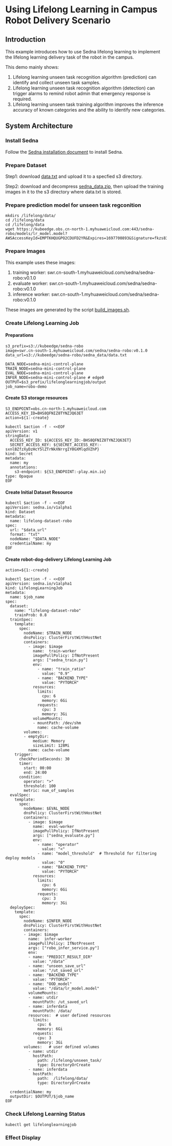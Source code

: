 # Using Lifelong Learning in Campus Robot Delivery Scenario

## Introduction
This example introduces how to use Sedna lifelong learning to implement the lifelong learning delivery task of the robot in the campus.

This demo mainly shows:
1. Lifelong learning unseen task recognition algorithm (prediction) can identify and collect unseen task samples.
2. Lifelong learning unseen task recognition algorithm (detection) can trigger alarms to remind robot admin that emergency response is required.
3. Lifelong learning unseen task training algorithm improves the inference accuracy of known categories and the ability to identify new categories.

## System Architecture

### Install Sedna
Follow the [Sedna installation document](/docs/setup/install.md) to install Sedna.

### Prepare Dataset 
Step1: download [data.txt](https://kubeedge.obs.cn-north-1.myhuaweicloud.com:443/sedna-robo/data.txt?AWSAccessKeyId=EMPTKHQUGPO2CDUFD2YR&Expires=1697698966&Signature=s42sKZVewIP/kgLc4dEzjNCRXfk%3D)
and upload it to a specfied s3 directory.

Step2: download and decompress [sedna_data.zip](https://kubeedge.obs.cn-north-1.myhuaweicloud.com:443/sedna-robo/sedna_data.zip?AWSAccessKeyId=EMPTKHQUGPO2CDUFD2YR&Expires=1697700463&Signature=9OlCC8qBcQr8LfX1ptbsr7nhU5s%3D), 
then upload the training images in it to the s3 directory where data.txt is stored.

### Prepare prediction model for unseen task regconition
```
mkdirs /lifelong/data/
cd /lifelong/data
cd /lifelong/data
wget https://kubeedge.obs.cn-north-1.myhuaweicloud.com:443/sedna-robo/models/lr_model.model?AWSAccessKeyId=EMPTKHQUGPO2CDUFD2YR&Expires=1697700893&Signature=fkzs837wB9PmNlfuPTpyBbGgKvk%3D
```

### Prepare Images
This example uses these images:

1. training worker:  swr.cn-south-1.myhuaweicloud.com/sedna/sedna-robo:v0.1.0
2. evaluate worker:  swr.cn-south-1.myhuaweicloud.com/sedna/sedna-robo:v0.1.0
3. inference worker: swr.cn-south-1.myhuaweicloud.com/sedna/sedna-robo:v0.1.0

These images are generated by the script [build_images.sh](/examples/build_image.sh).

### Create Lifelong Learning Job

#### Preparations
```
s3_prefix=s3://kubeedge/sedna-robo
image=swr.cn-south-1.myhuaweicloud.com/sedna/sedna-robo:v0.1.0
data_url=s3://kubeedge/sedna-robo/sedna_data/data.txt

DATA_NODE=sedna-mini-control-plane 
TRAIN_NODE=sedna-mini-control-plane
EVAL_NODE=sedna-mini-control-plane
INFER_NODE=sedna-mini-control-plane # edge0
OUTPUT=$s3_prefix/lifelonglearningjob/output
job_name=robo-demo
```
#### Create S3 storage resources
```
S3_ENDPOINT=obs.cn-north-1.myhuaweicloud.com
ACCESS_KEY_ID=BHS8QFNIZ8TYNZJQ63ET
action=${1:-create}

kubectl $action -f - <<EOF
apiVersion: v1
stringData:
  ACCESS_KEY_ID: ${ACCESS_KEY_ID:-BHS8QFNIZ8TYNZJQ63ET}
  SECRET_ACCESS_KEY: ${SECRET_ACCESS_KEY:-sxnlBZfzXyDzHcY5lZTrNkXNrrgIY0GXMlqdVZhP}
kind: Secret
metadata:
  name: my
  annotations:
    s3-endpoint: ${S3_ENDPOINT:-play.min.io}
type: Opaque
EOF
```

#### Create Initial Dataset Resource 
```
kubectl $action -f - <<EOF
apiVersion: sedna.io/v1alpha1
kind: Dataset
metadata:
  name: lifelong-dataset-robo
spec:
  url: "$data_url"
  format: "txt"
  nodeName: "$DATA_NODE"
  credentialName: my
EOF
```

#### Create robot-dog-delivery Lifelong Learning Job
```
action=${1:-create}

kubectl $action -f - <<EOF
apiVersion: sedna.io/v1alpha1
kind: LifelongLearningJob
metadata:
  name: $job_name
spec:
  dataset:
    name: "lifelong-dataset-robo"
    trainProb: 0.8
  trainSpec:
    template:
      spec:
        nodeName: $TRAIN_NODE
        dnsPolicy: ClusterFirstWithHostNet
        containers:
          - image: $image
            name:  train-worker
            imagePullPolicy: IfNotPresent
            args: ["sedna_train.py"]
            env:
              - name: "train_ratio"
                value: "0.9"
              - name: "BACKEND_TYPE"
                value: "PYTORCH"
            resources:
              limits:
                cpu: 6
                memory: 6Gi
              requests:
                cpu: 3
                memory: 3Gi
            volumeMounts:
            - mountPath: /dev/shm
              name: cache-volume
        volumes:
        - emptyDir:
            medium: Memory
            sizeLimit: 128Mi
          name: cache-volume
    trigger:
      checkPeriodSeconds: 30
      timer:
        start: 00:00
        end: 24:00
      condition:
        operator: ">"
        threshold: 100
        metric: num_of_samples
  evalSpec:
    template:
      spec:
        nodeName: $EVAL_NODE
        dnsPolicy: ClusterFirstWithHostNet
        containers:
          - image: $image
            name:  eval-worker
            imagePullPolicy: IfNotPresent
            args: ["sedna_evaluate.py"]
            env:
              - name: "operator"
                value: "<"
              - name: "model_threshold"  # Threshold for filtering deploy models
                value: "0"
              - name: "BACKEND_TYPE"
                value: "PYTORCH"
            resources:
              limits:
                cpu: 6
                memory: 6Gi
              requests:
                cpu: 3
                memory: 3Gi
  deploySpec:
    template:
      spec:
        nodeName: $INFER_NODE
        dnsPolicy: ClusterFirstWithHostNet
        containers:
        - image: $image
          name:  infer-worker
          imagePullPolicy: IfNotPresent
          args: ["robo_infer_service.py"]
          env:
          - name: "PREDICT_RESULT_DIR"
            value: "/data"
          - name: "unseen_save_url"
            value: "/ut_saved_url"
          - name: "BACKEND_TYPE"
            value: "PYTORCH"
          - name: "OOD_model"
            value: "/data/lr_model.model"
          volumeMounts:
          - name: utdir
            mountPath: /ut_saved_url
          - name: inferdata
            mountPath: /data/
          resources:  # user defined resources
            limits:
              cpu: 6
              memory: 6Gi
            requests:
              cpu: 3
              memory: 3Gi
        volumes:   # user defined volumes
          - name: utdir
            hostPath:
              path: /lifelong/unseen_task/
              type: DirectoryOrCreate
          - name: inferdata
            hostPath:
              path:  /lifelong/data/
              type: DirectoryOrCreate

  credentialName: my
  outputDir: $OUTPUT/$job_name
EOF
```

### Check Lifelong Learning Status

```
kubectl get lifelonglearningjob
```

### Effect Display





